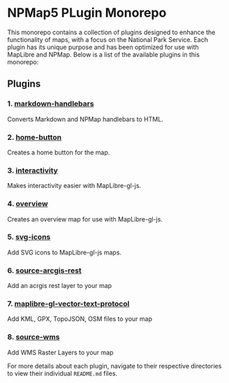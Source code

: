# NPMap5 PLugin Monorepo

This monorepo contains a collection of plugins designed to enhance the functionality of maps, with a focus on the National Park Service. Each plugin has its unique purpose and has been optimized for use with MapLibre and NPMap. Below is a list of the available plugins in this monorepo:

## Plugins

### 1. [markdown-handlebars](./markdown-handlebars)
Converts Markdown and NPMap handlebars to HTML.  

### 2. [home-button](./home-button)
Creates a home button for the map.  

### 3. [interactivity](./interactivity)
Makes interactivity easier with MapLibre-gl-js.  

### 4. [overview](./overview)
Creates an overview map for use with MapLibre-gl-js.  

### 5. [svg-icons](./svg-icons)
Add SVG icons to MapLibre-gl-js maps.  

### 6. [source-arcgis-rest](./source-arcgis-rest)
Add an acrgis rest layer to your map

### 7. [maplibre-gl-vector-text-protocol](./maplibre-gl-vector-text-protocol)
Add KML, GPX, TopoJSON, OSM files to your map

### 8. [source-wms](./source-wms)
Add WMS Raster Layers to your map

For more details about each plugin, navigate to their respective directories to view their individual `README.md` files.
